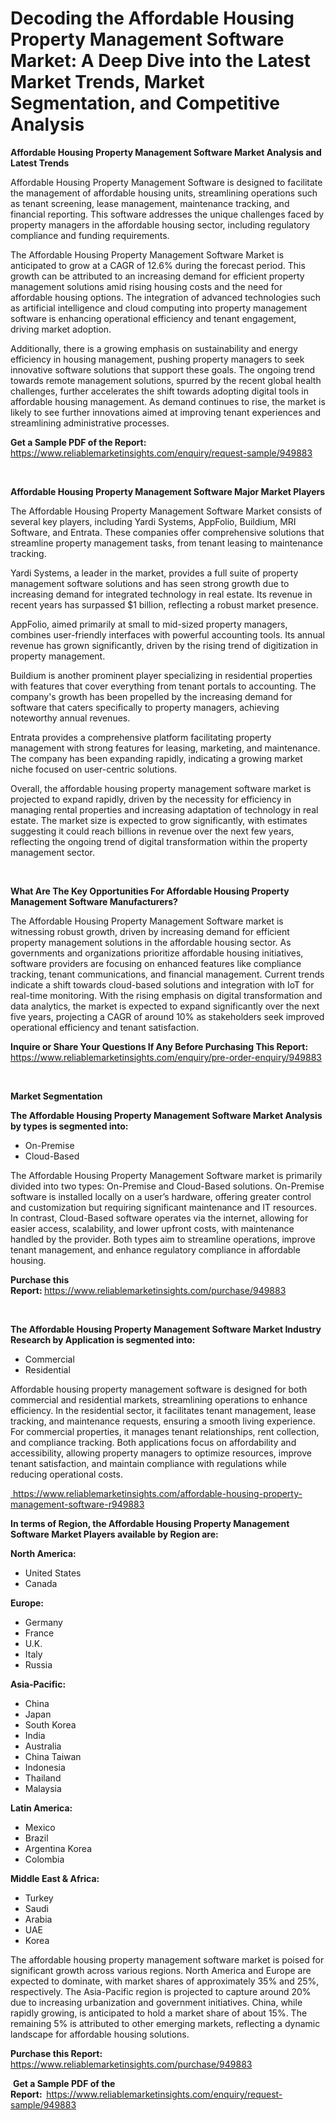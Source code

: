 <p><h1>Decoding the Affordable Housing Property Management Software Market: A Deep Dive into the Latest Market Trends, Market Segmentation, and Competitive Analysis</h1></p><p><strong>Affordable Housing Property Management Software Market Analysis and Latest Trends</strong></p>
<p><p>Affordable Housing Property Management Software is designed to facilitate the management of affordable housing units, streamlining operations such as tenant screening, lease management, maintenance tracking, and financial reporting. This software addresses the unique challenges faced by property managers in the affordable housing sector, including regulatory compliance and funding requirements.</p><p>The Affordable Housing Property Management Software Market is anticipated to grow at a CAGR of 12.6% during the forecast period. This growth can be attributed to an increasing demand for efficient property management solutions amid rising housing costs and the need for affordable housing options. The integration of advanced technologies such as artificial intelligence and cloud computing into property management software is enhancing operational efficiency and tenant engagement, driving market adoption.</p><p>Additionally, there is a growing emphasis on sustainability and energy efficiency in housing management, pushing property managers to seek innovative software solutions that support these goals. The ongoing trend towards remote management solutions, spurred by the recent global health challenges, further accelerates the shift towards adopting digital tools in affordable housing management. As demand continues to rise, the market is likely to see further innovations aimed at improving tenant experiences and streamlining administrative processes.</p></p>
<p><strong>Get a Sample PDF of the Report:&nbsp;</strong> <a href="https://www.reliablemarketinsights.com/enquiry/request-sample/949883?utm_campaign=3032&utm_medium=2&utm_source=Github&utm_content=ia&utm_term=16042025&utm_id=affordable-housing-property-management-software">https://www.reliablemarketinsights.com/enquiry/request-sample/949883</a></p>
<p>&nbsp;</p>
<p><strong>Affordable Housing Property Management Software Major Market Players</strong></p>
<p><p>The Affordable Housing Property Management Software Market consists of several key players, including Yardi Systems, AppFolio, Buildium, MRI Software, and Entrata. These companies offer comprehensive solutions that streamline property management tasks, from tenant leasing to maintenance tracking.</p><p>Yardi Systems, a leader in the market, provides a full suite of property management software solutions and has seen strong growth due to increasing demand for integrated technology in real estate. Its revenue in recent years has surpassed $1 billion, reflecting a robust market presence.</p><p>AppFolio, aimed primarily at small to mid-sized property managers, combines user-friendly interfaces with powerful accounting tools. Its annual revenue has grown significantly, driven by the rising trend of digitization in property management.</p><p>Buildium is another prominent player specializing in residential properties with features that cover everything from tenant portals to accounting. The company's growth has been propelled by the increasing demand for software that caters specifically to property managers, achieving noteworthy annual revenues.</p><p>Entrata provides a comprehensive platform facilitating property management with strong features for leasing, marketing, and maintenance. The company has been expanding rapidly, indicating a growing market niche focused on user-centric solutions.</p><p>Overall, the affordable housing property management software market is projected to expand rapidly, driven by the necessity for efficiency in managing rental properties and increasing adaptation of technology in real estate. The market size is expected to grow significantly, with estimates suggesting it could reach billions in revenue over the next few years, reflecting the ongoing trend of digital transformation within the property management sector.</p></p>
<p>&nbsp;</p>
<p><strong>What Are The Key Opportunities For Affordable Housing Property Management Software Manufacturers?</strong></p>
<p><p>The Affordable Housing Property Management Software market is witnessing robust growth, driven by increasing demand for efficient property management solutions in the affordable housing sector. As governments and organizations prioritize affordable housing initiatives, software providers are focusing on enhanced features like compliance tracking, tenant communications, and financial management. Current trends indicate a shift towards cloud-based solutions and integration with IoT for real-time monitoring. With the rising emphasis on digital transformation and data analytics, the market is expected to expand significantly over the next five years, projecting a CAGR of around 10% as stakeholders seek improved operational efficiency and tenant satisfaction.</p></p>
<p><strong>Inquire or Share Your Questions If Any Before Purchasing This Report:</strong> <a href="https://www.reliablemarketinsights.com/enquiry/pre-order-enquiry/949883?utm_campaign=3032&utm_medium=2&utm_source=Github&utm_content=ia&utm_term=16042025&utm_id=affordable-housing-property-management-software">https://www.reliablemarketinsights.com/enquiry/pre-order-enquiry/949883</a></p>
<p>&nbsp;</p>
<p><strong>Market Segmentation</strong></p>
<p><strong>The Affordable Housing Property Management Software Market Analysis by types is segmented into:</strong></p>
<p><ul><li>On-Premise</li><li>Cloud-Based</li></ul></p>
<p><p>The Affordable Housing Property Management Software market is primarily divided into two types: On-Premise and Cloud-Based solutions. On-Premise software is installed locally on a user’s hardware, offering greater control and customization but requiring significant maintenance and IT resources. In contrast, Cloud-Based software operates via the internet, allowing for easier access, scalability, and lower upfront costs, with maintenance handled by the provider. Both types aim to streamline operations, improve tenant management, and enhance regulatory compliance in affordable housing.</p></p>
<p><strong>Purchase this Report:&nbsp;</strong><a href="https://www.reliablemarketinsights.com/purchase/949883?utm_campaign=3032&utm_medium=2&utm_source=Github&utm_content=ia&utm_term=16042025&utm_id=affordable-housing-property-management-software">https://www.reliablemarketinsights.com/purchase/949883</a></p>
<p>&nbsp;</p>
<p><strong>The Affordable Housing Property Management Software Market Industry Research by Application is segmented into:</strong></p>
<p><ul><li>Commercial</li><li>Residential</li></ul></p>
<p><p>Affordable housing property management software is designed for both commercial and residential markets, streamlining operations to enhance efficiency. In the residential sector, it facilitates tenant management, lease tracking, and maintenance requests, ensuring a smooth living experience. For commercial properties, it manages tenant relationships, rent collection, and compliance tracking. Both applications focus on affordability and accessibility, allowing property managers to optimize resources, improve tenant satisfaction, and maintain compliance with regulations while reducing operational costs.</p></p>
<p><a href="https://www.reliablemarketinsights.com/affordable-housing-property-management-software-r949883?utm_campaign=3032&utm_medium=2&utm_source=Github&utm_content=ia&utm_term=16042025&utm_id=affordable-housing-property-management-software">&nbsp;https://www.reliablemarketinsights.com/affordable-housing-property-management-software-r949883</a></p>
<p><strong>In terms of Region, the Affordable Housing Property Management Software Market Players available by Region are:</strong></p>
<p>
    <p> <strong> North America: </strong>
        <ul>
            <li>United States</li>
            <li>Canada</li>
        </ul>
        </p> 
    <p> <strong> Europe: </strong>
        <ul>
            <li>Germany</li>
            <li>France</li>
            <li>U.K.</li>
            <li>Italy</li>
            <li>Russia</li>
        </ul>
        </p> 
    <p> <strong> Asia-Pacific: </strong>
        <ul>
            <li>China</li>
            <li>Japan</li>
            <li>South Korea</li>
            <li>India</li>
            <li>Australia</li>
            <li>China Taiwan</li>
            <li>Indonesia</li>
            <li>Thailand</li>
            <li>Malaysia</li>
        </ul>
        </p> 
    <p> <strong> Latin America: </strong>
        <ul>
            <li>Mexico</li>
            <li>Brazil</li>
            <li>Argentina Korea</li>
            <li>Colombia</li>
        </ul>
        </p> 
    <p> <strong> Middle East & Africa: </strong>
        <ul>
            <li>Turkey</li>
            <li>Saudi</li>
            <li>Arabia</li>
            <li>UAE</li>
            <li>Korea</li>
        </ul>
    </p>
    </p>
<p><p>The affordable housing property management software market is poised for significant growth across various regions. North America and Europe are expected to dominate, with market shares of approximately 35% and 25%, respectively. The Asia-Pacific region is projected to capture around 20% due to increasing urbanization and government initiatives. China, while rapidly growing, is anticipated to hold a market share of about 15%. The remaining 5% is attributed to other emerging markets, reflecting a dynamic landscape for affordable housing solutions.</p></p>
<p><strong>Purchase this Report: </strong><a href="https://www.reliablemarketinsights.com/purchase/949883?utm_campaign=3032&utm_medium=2&utm_source=Github&utm_content=ia&utm_term=16042025&utm_id=affordable-housing-property-management-software">https://www.reliablemarketinsights.com/purchase/949883</a></p>
<p>&nbsp;<strong>Get a Sample PDF of the Report:&nbsp;&nbsp;</strong><a href="https://www.reliablemarketinsights.com/enquiry/request-sample/949883?utm_campaign=3032&utm_medium=2&utm_source=Github&utm_content=ia&utm_term=16042025&utm_id=affordable-housing-property-management-software">https://www.reliablemarketinsights.com/enquiry/request-sample/949883</a></p>
<p><strong></strong></p>
<p><p></p><p></p><p></p></p>